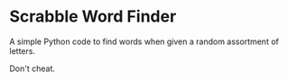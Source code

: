 # Scrabble Word Finder
A simple Python code to find words when given a random assortment of letters.


Don't cheat.
